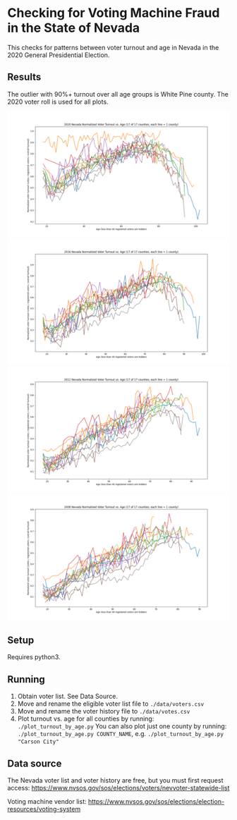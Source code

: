 # Checking for Voting Machine Fraud in the State of Nevada

This checks for patterns between voter turnout and age in Nevada in the 2020 General Presidential Election.

## Results

The outlier with 90%+ turnout over all age groups is White Pine county. The 2020 voter roll is used for all plots.

![alt text](plots/2020.png)
![alt text](plots/2016.png)
![alt text](plots/2012.png)
![alt text](plots/2008.png)

## Setup

Requires python3.

## Running

1. Obtain voter list. See Data Source.
2. Move and rename the eligible voter list file to `./data/voters.csv`
3. Move and rename the voter history file to `./data/votes.csv`
4. Plot turnout vs. age for all counties by running: `./plot_turnout_by_age.py`
    You can also plot just one county by running: `./plot_turnout_by_age.py COUNTY_NAME`, e.g. `./plot_turnout_by_age.py "Carson City"`

## Data source

The Nevada voter list and voter history are free, but you must first request access: https://www.nvsos.gov/sos/elections/voters/nevvoter-statewide-list

Voting machine vendor list: https://www.nvsos.gov/sos/elections/election-resources/voting-system


